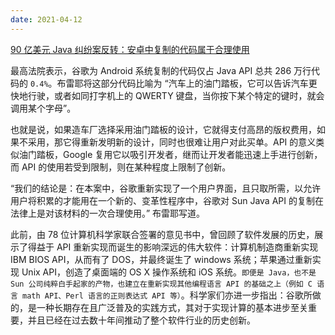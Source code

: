 ```yaml
---
date: 2021-04-12
---
```


[90 亿美元 Java 纠纷案反转：安卓中复制的代码属于合理使用](https://mp.weixin.qq.com/s/O1oT8WY54pHBapPp5GEQJQ)

最高法院表示，谷歌为 Android 系统复制的代码仅占 Java API 总共 286 万行代码的 `0.4%`。布雷耶将这部分代码比喻为 “汽车上的油门踏板，它可以告诉汽车更快地行驶，或者如同打字机上的 QWERTY 键盘，当你按下某个特定的键时，就会调用某个字母”。

也就是说，如果造车厂选择采用油门踏板的设计，它就得支付高昂的版权费用，如果不采用，那它得重新发明新的设计，同时也很难让用户对此买单。API 的意义类似油门踏板，Google 复用它以吸引开发者，继而让开发者能迅速上手进行创新，而 API 的使用若受到限制，则在某种程度上限制了创新。

“我们的结论是：在本案中，谷歌重新实现了一个用户界面，且只取所需，以允许用户将积累的才能用在一个新的、变革性程序中，谷歌对 Sun Java API 的复制在法律上是对该材料的一次合理使用。” 布雷耶写道。

此前，由 78 位计算机科学家联合签署的意见书中，曾回顾了软件发展的历史，展示了得益于 API 重新实现而诞生的影响深远的伟大软件：计算机制造商重新实现 IBM BIOS API，从而有了 DOS，并最终诞生了 windows 系统；苹果通过重新实现 Unix API，创造了桌面端的 OS X 操作系统和 iOS 系统。`即便是 Java，也不是 Sun 公司纯粹白手起家的产物，也建立在重新实现其他编程语言 API 的基础之上（例如 C 语言 math API、Perl 语言的正则表达式 API 等）`。科学家们亦进一步指出：谷歌所做的，是一种长期存在且广泛普及的实践方式，其对于实现计算的基本进步至关重要，并且已经在过去数十年间推动了整个软件行业的历史创新。